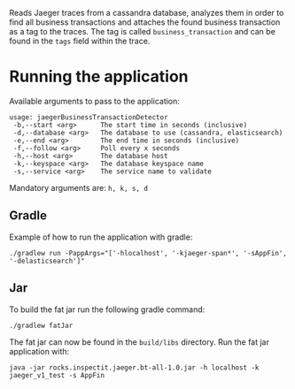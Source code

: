 Reads Jaeger traces from a cassandra database, analyzes them in order to find all business transactions and attaches the found 
business transaction as a tag to the traces. 
The tag is called `business_transaction` and can be found in the `tags` field within the trace.

# Running the application

Available arguments to pass to the application:
```
usage: jaegerBusinessTransactionDetector
 -b,--start <arg>      The start time in seconds (inclusive)
 -d,--database <arg>   The database to use (cassandra, elasticsearch)
 -e,--end <arg>        The end time in seconds (inclusive)
 -f,--follow <arg>     Poll every x seconds
 -h,--host <arg>       The database host
 -k,--keyspace <arg>   The database keyspace name
 -s,--service <arg>    The service name to validate
```

Mandatory arguments are: `h, k, s, d`

## Gradle 
Example of how to run the application with gradle:

`./gradlew run -PappArgs="['-hlocalhost', '-kjaeger-span*', '-sAppFin', '-delasticsearch']"`

## Jar

To build the fat jar run the following gradle command:

`./gradlew fatJar `

The fat jar can now be found in the `build/libs` directory.
Run the fat jar application with:

`java -jar rocks.inspectit.jaeger.bt-all-1.0.jar -h localhost -k jaeger_v1_test -s AppFin`